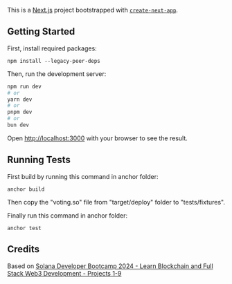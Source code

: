 This is a [Next.js](https://nextjs.org) project bootstrapped with [
`create-next-app`](https://nextjs.org/docs/app/api-reference/cli/create-next-app).

## Getting Started

First, install required packages:
```
npm install --legacy-peer-deps
```

Then, run the development server:

```bash
npm run dev
# or
yarn dev
# or
pnpm dev
# or
bun dev
```

Open [http://localhost:3000](http://localhost:3000) with your browser to see the result.

## Running Tests

First build by running this command in anchor folder:
```
anchor build
```

Then copy the "voting.so" file from "target/deploy" folder to "tests/fixtures".

Finally run this command in anchor folder:
```
anchor test
```

## Credits
Based on [Solana Developer Bootcamp 2024 - Learn Blockchain and Full Stack Web3 Development - Projects 1-9
](https://www.youtube.com/watch?v=amAq-WHAFs8)